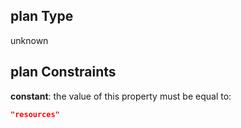 ## plan Type

unknown

## plan Constraints

**constant**: the value of this property must be equal to:

```json
"resources"
```
